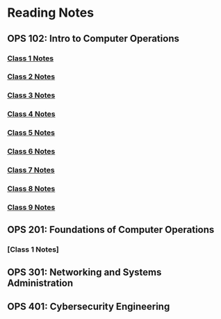 # Reading Notes

  ## OPS 102: Intro to Computer Operations

   ###  [Class 1 Notes](https://github.com/TomRivera719/ops-reading-notes/blob/main/Class%201%20Notes)
   ###  [Class 2 Notes](https://github.com/TomRivera719/ops-reading-notes/blob/main/Class%202%20Notes)
   ###  [Class 3 Notes](https://github.com/TomRivera719/ops-reading-notes/blob/main/Class%203%20Notes)
   ###  [Class 4 Notes](https://github.com/TomRivera719/ops-reading-notes/blob/main/Class%204%20Notes)
   ###  [Class 5 Notes](https://github.com/TomRivera719/ops-reading-notes/blob/main/Class%205%20Notes)
   ###  [Class 6 Notes](https://github.com/TomRivera719/ops-reading-notes/blob/main/Class%206%20Notes)
   ###  [Class 7 Notes](https://github.com/TomRivera719/ops-reading-notes/blob/main/Class%207%20Notes)
   ###  [Class 8 Notes](https://github.com/TomRivera719/ops-reading-notes/blob/main/Class%208%20Notes)
   ###  [Class 9 Notes](https://github.com/TomRivera719/ops-reading-notes/blob/main/Class%209%20Notes)
    
## OPS 201: Foundations of Computer Operations

  ### [Class 1 Notes]
## OPS 301: Networking and Systems Administration
## OPS 401: Cybersecurity Engineering


<!---
TomRivera719/TomRivera719 is a ✨ special ✨ repository because its `README.md` (this file) appears on your GitHub profile.
You can click the Preview link to take a look at your changes.
--->
